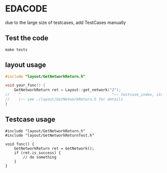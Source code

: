 # EDACODE

due to the large size of testcases, add TestCases manually

## Test the code

```
make tests
```

## layout usage

```cpp
#include "layout/GetNetworkReturn.h"

void your_func() {
    GetNetworkReturn ret = Layout::get_network("2");
//    ^                                         ^~~ testcase_index, std::string
//    |~~ see ./layout/GetNetworkReturn.h for details
}
```

## Testcase usage

```
#include "layout/GetNetworkReturn.h"
#include "layout/GetNetworkReturnTest.h"

void func() {
    GetNetworkReturn ret = GetNetwork();
    if (ret.is_success) {
        // do something
    }
}

```
